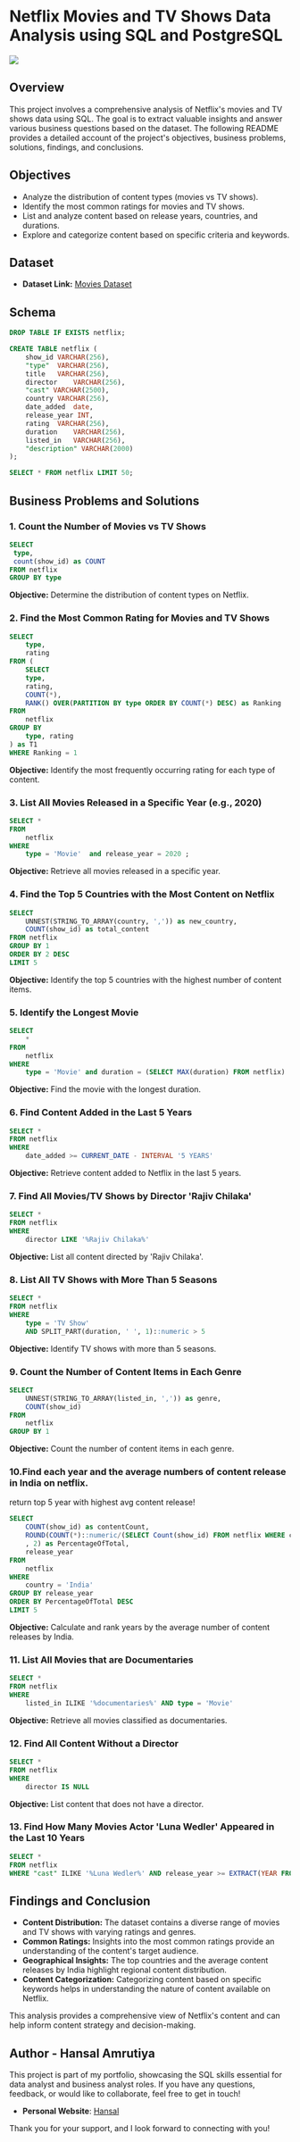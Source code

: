 # Netflix Movies and TV Shows Data Analysis using SQL and PostgreSQL

![](https://github.com/Hansal13/Netflix/blob/main/Netflix.jpg)

## Overview
This project involves a comprehensive analysis of Netflix's movies and TV shows data using SQL. The goal is to extract valuable insights and answer various business questions based on the dataset. The following README provides a detailed account of the project's objectives, business problems, solutions, findings, and conclusions.

## Objectives

- Analyze the distribution of content types (movies vs TV shows).
- Identify the most common ratings for movies and TV shows.
- List and analyze content based on release years, countries, and durations.
- Explore and categorize content based on specific criteria and keywords.

## Dataset

- **Dataset Link:** [Movies Dataset](https://github.com/Hansal13/Netflix/blob/main/netflix_titles.csv)

## Schema

```sql
DROP TABLE IF EXISTS netflix;

CREATE TABLE netflix (
    show_id	VARCHAR(256),
    "type" 	VARCHAR(256),
    title	VARCHAR(256),
    director	VARCHAR(256),
    "cast" VARCHAR(2500),	
    country	VARCHAR(256),
    date_added  date,
    release_year INT,
    rating	VARCHAR(256),
    duration	VARCHAR(256),
    listed_in	VARCHAR(256),
    "description" VARCHAR(2000)
);

SELECT * FROM netflix LIMIT 50;
```

## Business Problems and Solutions

### 1. Count the Number of Movies vs TV Shows

```sql
SELECT 
 type,
 count(show_id) as COUNT 
FROM netflix
GROUP BY type
```

**Objective:** Determine the distribution of content types on Netflix.

### 2. Find the Most Common Rating for Movies and TV Shows

```sql
SELECT 
    type,
    rating
FROM (
    SELECT 
    type,
    rating,
    COUNT(*),
    RANK() OVER(PARTITION BY type ORDER BY COUNT(*) DESC) as Ranking
FROM
    netflix
GROUP BY 
    type, rating
) as T1
WHERE Ranking = 1
```

**Objective:** Identify the most frequently occurring rating for each type of content.

### 3. List All Movies Released in a Specific Year (e.g., 2020)

```sql
SELECT * 
FROM 
    netflix 
WHERE 
    type = 'Movie'  and release_year = 2020 ;
```

**Objective:** Retrieve all movies released in a specific year.

### 4. Find the Top 5 Countries with the Most Content on Netflix

```sql
SELECT
    UNNEST(STRING_TO_ARRAY(country, ',')) as new_country,
    COUNT(show_id) as total_content
FROM netflix
GROUP BY 1
ORDER BY 2 DESC
LIMIT 5
```

**Objective:** Identify the top 5 countries with the highest number of content items.

### 5. Identify the Longest Movie

```sql
SELECT 
    *
FROM 
    netflix
WHERE 
    type = 'Movie' and duration = (SELECT MAX(duration) FROM netflix) 
```

**Objective:** Find the movie with the longest duration.

### 6. Find Content Added in the Last 5 Years

```sql
SELECT *
FROM netflix
WHERE
    date_added >= CURRENT_DATE - INTERVAL '5 YEARS'
```

**Objective:** Retrieve content added to Netflix in the last 5 years.

### 7. Find All Movies/TV Shows by Director 'Rajiv Chilaka'

```sql
SELECT *
FROM netflix
WHERE 
    director LIKE '%Rajiv Chilaka%'
```

**Objective:** List all content directed by 'Rajiv Chilaka'.

### 8. List All TV Shows with More Than 5 Seasons

```sql
SELECT *
FROM netflix
WHERE 
    type = 'TV Show'
    AND SPLIT_PART(duration, ' ', 1)::numeric > 5
```

**Objective:** Identify TV shows with more than 5 seasons.

### 9. Count the Number of Content Items in Each Genre

```sql
SELECT  
    UNNEST(STRING_TO_ARRAY(listed_in, ',')) as genre,
    COUNT(show_id)
FROM
    netflix
GROUP BY 1
```

**Objective:** Count the number of content items in each genre.

### 10.Find each year and the average numbers of content release in India on netflix. 
return top 5 year with highest avg content release!

```sql
SELECT  
    COUNT(show_id) as contentCount,
    ROUND(COUNT(*)::numeric/(SELECT Count(show_id) FROM netflix WHERE country = 'India')::numeric * 100
    , 2) as PercentageOfTotal,
    release_year
FROM
    netflix
WHERE 
    country = 'India'
GROUP BY release_year
ORDER BY PercentageOfTotal DESC
LIMIT 5
```

**Objective:** Calculate and rank years by the average number of content releases by India.

### 11. List All Movies that are Documentaries

```sql
SELECT *
FROM netflix
WHERE
    listed_in ILIKE '%documentaries%' AND type = 'Movie'
```

**Objective:** Retrieve all movies classified as documentaries.

### 12. Find All Content Without a Director

```sql
SELECT *
FROM netflix
WHERE 
    director IS NULL
```

**Objective:** List content that does not have a director.

### 13. Find How Many Movies Actor 'Luna Wedler' Appeared in the Last 10 Years

```sql
SELECT *
FROM netflix
WHERE "cast" ILIKE '%Luna Wedler%' AND release_year >= EXTRACT(YEAR FROM CURRENT_DATE) - 10;
```
  
## Findings and Conclusion

- **Content Distribution:** The dataset contains a diverse range of movies and TV shows with varying ratings and genres.
- **Common Ratings:** Insights into the most common ratings provide an understanding of the content's target audience.
- **Geographical Insights:** The top countries and the average content releases by India highlight regional content distribution.
- **Content Categorization:** Categorizing content based on specific keywords helps in understanding the nature of content available on Netflix.

This analysis provides a comprehensive view of Netflix's content and can help inform content strategy and decision-making.



## Author - Hansal Amrutiya

This project is part of my portfolio, showcasing the SQL skills essential for data analyst and business analyst roles. If you have any questions, feedback, or would like to collaborate, feel free to get in touch!

- **Personal Website**: [Hansal](https://hansal.web.app/)

Thank you for your support, and I look forward to connecting with you!
